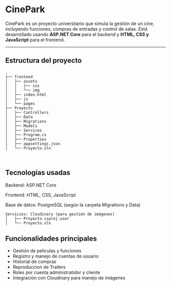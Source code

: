 # CinePark

CinePark es un proyecto universitario que simula la gestión de un cine, incluyendo funciones, compras de entradas y control de salas. Está desarrollado usando **ASP.NET Core** para el backend y **HTML, CSS y JavaScript** para el frontend.

---

## Estructura del proyecto

```plaintext
.
├── frontend
│   ├── assets
│   │   ├── css
│   │   └── img
│   ├── index.html
│   ├── js
│   └── pages
├── Proyecto
│   ├── Controllers
│   ├── Data
│   ├── Migrations
│   ├── Models
│   ├── Services
│   ├── Program.cs
│   ├── Properties
│   ├── appsettings.json
│   └── Proyecto.sln



```
## Tecnologías usadas

Backend: ASP.NET Core

Frontend: HTML, CSS, JavaScript

Base de datos: PostgreSQL (según la carpeta Migrations y Data)
```plaintext
Servicios: Cloudinary (para gestión de imágenes)
│   ├── Proyecto.csproj.user
│   └── Proyecto.sln
```
## Funcionalidades principales

- Gestión de películas y funciones
- Registro y manejo de cuentas de usuario
- Historial de compras
- Reproduccion de Trailers
- Roles por cuenta administratidor y cliente
- Integración con Cloudinary para manejo de imágenes

